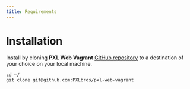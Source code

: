 ```yaml
---
title: Requirements
---
```


# Installation

Install by cloning **PXL Web Vagrant** [GitHub repository](http://github.com/PXLbros/pxl-vagrant) to a destination of your choice on your local machine.

```shell
cd ~/
git clone git@github.com:PXLbros/pxl-web-vagrant
```
